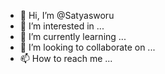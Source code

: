 - 👋 Hi, I’m @Satyasworu
- 👀 I’m interested in ...
- 🌱 I’m currently learning ...
- 💞️ I’m looking to collaborate on ...
- 📫 How to reach me ...

<!---
Satyasworu/Satyasworu is a ✨ special ✨ repository because its `README.md` (this file) appears on your GitHub profile.
You can click the Preview link to take a look at your changes.
--->
